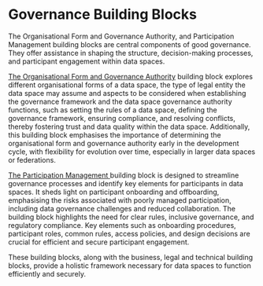 # Governance Building Blocks

The Organisational Form and Governance Authority, and Participation Management building blocks are central components of good governance. They offer assistance in shaping the structure, decision-making processes, and participant engagement within data spaces.

[The ](https://dssc.eu/space/BVE2/1071253671)[Organisational Form and Governance Authority](https://dssc.eu/space/BVE2/1071253671) building block explores different organisational forms of a data space, the type of legal entity the data space may assume and aspects to be considered when establishing the governance framework and the data space governance authority functions, such as setting the rules of a data space, defining the governance framework, ensuring compliance, and resolving conflicts, thereby fostering trust and data quality within the data space. Additionally, this building block emphasises the importance of determining the organisational form and governance authority early in the development cycle, with flexibility for evolution over time, especially in larger data spaces or federations.

[The Participation Management](https://dssc.eu/space/BVE2/1071253799)[ ](https://dssc.eu/space/BVE2/1071253799)building block is designed to streamline governance processes and identify key elements for participants in data spaces. It sheds light on participant onboarding and offboarding, emphasising the risks associated with poorly managed participation, including data governance challenges and reduced collaboration. The building block highlights the need for clear rules, inclusive governance, and regulatory compliance. Key elements such as onboarding procedures, participant roles, common rules, access policies, and design decisions are crucial for efficient and secure participant engagement.

These building blocks, along with the business, legal and technical building blocks, provide a holistic framework necessary for data spaces to function efficiently and securely.

